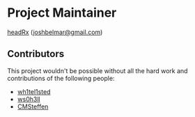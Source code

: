 Project Maintainer
==================
[headRx](https://github.com/joshbelmar) (joshbelmar@gmail.com)

Contributors
------------
This project wouldn't be possible without all the hard work and contributions of the following people:

* [wh1tel1sted](https://github.com/wh1tel1sted)
* [ws0h3ll](https://github.com/ws0h3ll)
* [CMSteffen](https://github.com/cmsteffen-code) 

